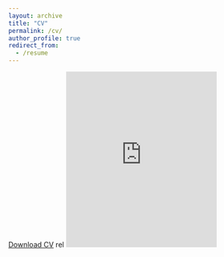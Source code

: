 ```yaml
---
layout: archive
title: "CV"
permalink: /cv/
author_profile: true
redirect_from:
  - /resume
---
```


[Download CV]("/../files/CVSep13_2022.pdf")
rel
<embed src="https://rmcglass.github.io/files/CVSep13_2022.pdf" type="application/pdf" height="350"/>
